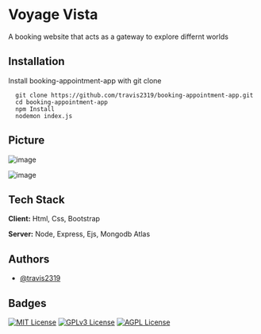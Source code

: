 
# Voyage Vista

A booking website that acts as a gateway to explore differnt worlds




## Installation

Install booking-appointment-app with git clone

```
  git clone https://github.com/travis2319/booking-appointment-app.git
  cd booking-appointment-app
  npm Install
  nodemon index.js
```
    
## Picture
![image](https://github.com/travis2319/Voyage-Vista/assets/41868352/964ea600-2677-4d29-ae99-ec0ce5323e30)

![image](https://github.com/travis2319/Voyage-Vista/assets/41868352/10bd156c-5c57-4235-9a9b-d75db43a3321)

## Tech Stack

**Client:** Html, Css, Bootstrap

**Server:** Node, Express, Ejs, Mongodb Atlas


## Authors

- [@travis2319](https://www.github.com/travis2319)


## Badges

[![MIT License](https://img.shields.io/badge/License-MIT-green.svg)](https://choosealicense.com/licenses/mit/)
[![GPLv3 License](https://img.shields.io/badge/License-GPL%20v3-yellow.svg)](https://opensource.org/licenses/)
[![AGPL License](https://img.shields.io/badge/license-AGPL-blue.svg)](http://www.gnu.org/licenses/agpl-3.0)

